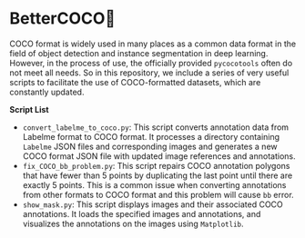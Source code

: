 # BetterCOCO🚀

COCO format is widely used in many places as a common data format in the field of object detection and instance segmentation in deep learning. However, in the process of use, the officially provided `pycocotools` often do not meet all needs. So in this repository, we include a series of very useful scripts to facilitate the use of COCO-formatted datasets, which are constantly updated.

**Script List**

* `convert_labelme_to_coco.py`: This script converts annotation data from Labelme format to COCO format. It processes a directory containing `Labelme` JSON files and corresponding images and generates a new COCO format JSON file with updated image references and annotations.
* `fix_COCO_bb_problem.py`: This script repairs COCO annotation polygons that have fewer than 5 points by duplicating the last point until there are exactly 5 points. This is a common issue when converting annotations from other formats to COCO format
  and this problem will cause `bb` error.
* `show_mask.py`: This script displays images and their associated COCO annotations. It loads the specified images and annotations, and visualizes the annotations on the images using `Matplotlib`.